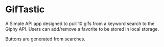 # GifTastic

A Simple API app designed to pull 10 gifs from a keyword search to the Giphy API.
Users can add/remove a favorite to be stored in local storage.

Buttons are generated from searches.

